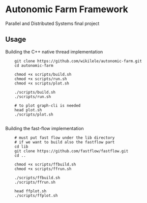 # Autonomic Farm Framework

Parallel and Distributed Systems final project

## Usage

Building the C++ native thread implementation

```
    git clone https://github.com/wikilele/autonomic-farm.git
    cd autonomic-farm

    chmod +x scripts/build.sh
    chmod +x scripts/run.sh
    chmod +x scripts/plot.sh

    ./scripts/build.sh
    ./scripts/run.sh

    # to plot graph-cli is needed
    head plot.sh
    ./scripts/plot.sh
    
```

Building the fast-flow implementation
```
    # must put fast flow under the lib directory
    # if we want to build also the fastflow part
    cd lib
    git clone https://github.com/fastflow/fastflow.git
    cd ..

    chmod +x scripts/ffbuild.sh
    chmod +x scripts/ffrun.sh

    ./scripts/ffbuild.sh
    ./scripts/ffrun.sh

    head ffplot.sh
    ./scripts/ffplot.sh

```